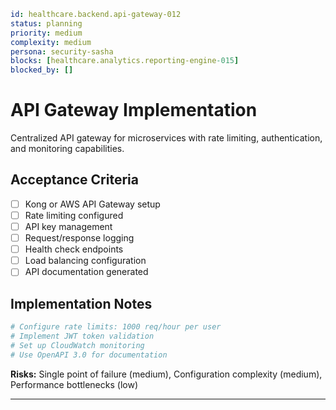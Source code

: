 ```yaml
id: healthcare.backend.api-gateway-012
status: planning
priority: medium
complexity: medium
persona: security-sasha
blocks: [healthcare.analytics.reporting-engine-015]
blocked_by: []
```

# API Gateway Implementation

Centralized API gateway for microservices with rate limiting, authentication, and monitoring capabilities.

## Acceptance Criteria
- [ ] Kong or AWS API Gateway setup
- [ ] Rate limiting configured
- [ ] API key management
- [ ] Request/response logging
- [ ] Health check endpoints
- [ ] Load balancing configuration
- [ ] API documentation generated

## Implementation Notes
```yaml
# Configure rate limits: 1000 req/hour per user
# Implement JWT token validation
# Set up CloudWatch monitoring
# Use OpenAPI 3.0 for documentation
```

**Risks:** Single point of failure (medium), Configuration complexity (medium), Performance bottlenecks (low)

---

[security-sasha]: ./personas/security-sasha.md
[healthcare.analytics.reporting-engine-015]: ./tickets/healthcare.analytics.reporting-engine-015.md
